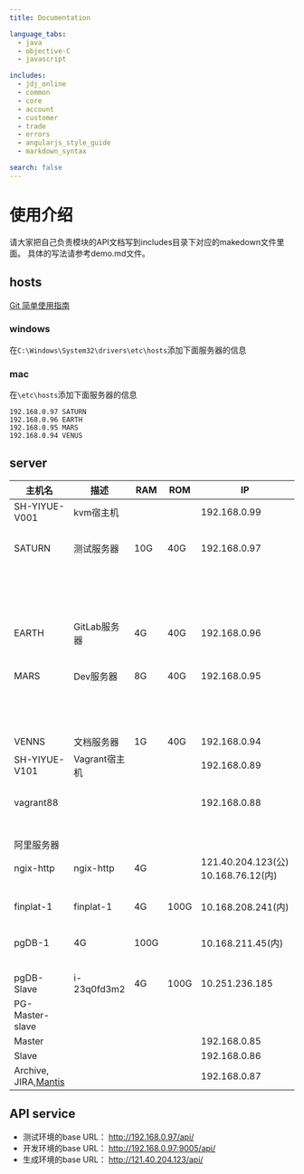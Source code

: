 ```yaml
---
title: Documentation

language_tabs:
  - java
  - objective-C
  - javascript

includes:
  - jdj_online
  - common
  - core
  - account
  - customer
  - trade
  - errors
  - angularjs_style_guide
  - markdown_syntax

search: false
---
```


# 使用介绍

请大家把自己负责模块的API文档写到includes目录下对应的makedown文件里面。
具体的写法请参考demo.md文件。
## hosts

[Git 简单使用指南](http://www.bootcss.com/p/git-guide/)

### windows

在`C:\Windows\System32\drivers\etc\hosts`添加下面服务器的信息

### mac

在`\etc\hosts`添加下面服务器的信息

```
192.168.0.97 SATURN
192.168.0.96 EARTH
192.168.0.95 MARS
192.168.0.94 VENUS
```

## server




主机名	        | 描述	        | RAM	 | ROM	 | IP	            | 用户名	    | 密码	      | 服务
---------       | -----------   | ------ | ----- | -----------------|-----------|-------      | ----------- 
SH-YIYUE-V001	|kvm宿主机	    |	     |	     |192.168.0.99	    |root	    |ZSE4RFVGY70-=|	
				|	            |        |       |                  |admin	    |zse4rfvgy7	  |
SATURN	        |测试服务器	    |10G	 |40G	 |192.168.0.97	    |root	    |zse4rfvgy7,./|[Nexus](http://saturn:8081/nexus) (admin/admin123)	
				|	            |        |       |                  |admin	    |zse4rfvgy7	  |[Jenkins](http://saturn:8080) deprecated
				|	            |        |       |                  |     	    |       	  |[FP](http://saturn:9001)
				|	            |        |       |                  |     	    |       	  |[OP](http://saturn:9006)    sunlights/sunlights.1234!
				|	            |        |       |                  |     	    |       	  |nginx    80:FP测试库 9004:FP测试库 9005:FP开发库
EARTH	        |GitLab服务器	|4G	     |40G	 |192.168.0.96	    |root	    |zse4rfvgy7,./|[GitLab](http://earth)
				|	            |        |       |                  |sunlights	|zse4rfvgy7,./|	
MARS	        |Dev服务器	    |8G	     |40G	 |192.168.0.95	    |root	    |zse4rfvgy7,./|jdbc:postgresql://mars:5432/sunlightsdev   sunlights/sunlights
				|               |        |       |                  |admin	    |zse4rfvgy7	  |[FP](http://mars:9005)
				|			    |        |       |                  |           |             |[OP](http://mars:9006)sunlights/sunlights.1234!
				|			    |        |       |                  |           |             |[Jenkins](http://mars:8080)
VENNS	        |文档服务器	    |1G	     |40G	 |192.168.0.94	    |admin	    |zse4rfvgy7,./|													
SH-YIYUE-V101	|Vagrant宿主机	|		 |       |192.168.0.89	    |root	    |zse4rfvgy7,./|	
				|	            |	     |       |	                |admin      |zse4rfvgy7   |	
vagrant88		|               |        |	     |192.168.0.88	    |vagrant	|vagrant	  |ssh vagrant@192.168.0.88:2222
         		|               |        |	     |          	    |       	|       	  |jdbc:postgresql://192.168.0.88:5432/sunlightsdev   sunlights/sunlights														
阿里服务器		|               |        |	     |          	    |       	|       	  |					
ngix-http	    |ngix-http	    |4G		 |       |121.40.204.123(公) 10.168.76.12(内)|   root   |     6mOu9cIb  	  |	http://121.40.204.123:9006(op)			
				|               |        |	     |          	    |admin	    |zse4rfvgy7	  |[Nginx](http://121.40.204.123/)
finplat-1	    |finplat-1	    |4G	     |100G	 |10.168.208.241(内)	|root	    |6mOu9cIb	  |jdk(1.7.0_67)
				|               |        |	     |          	    |admin	    |zse4rfvgy7	  |http://localhost:9000(fp)
pgDB-1	        |4G	            |100G	 |       |10.168.211.45(内)	|root	    |6mOu9cIb	  |jdbc:postgresql://localhost:5432/sunlights   sunlights/sunlights
				|               |        |	     |          	    |admin	    |zse4rfvgy7	  |
pgDB-Slave	    |i-23q0fd3m2	|4G      |100G	 |10.251.236.185	|root	    |iWantaD0g	  |
PG-Master-slave |               |	     |       |                  |           |             |/venns/user/public/document/pgPool-config.txt
Master		    |	            |        |       |192.168.0.85	    |vagrant	|vagrant	  |
Slave		    |	            |        |       |192.168.0.86      |vagrant	|vagrant	  |
Archive, JIRA,[Mantis](http://192.168.0.87/mantis/)|	            |        |       |192.168.0.87		|vagrant    |vagrant	  | 	



## API service 

* 测试环境的base URL： http://192.168.0.97/api/
* 开发环境的base URL： http://192.168.0.97:9005/api/
* 生成环境的base URL： http://121.40.204.123/api/


